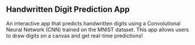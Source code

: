 ## Handwritten Digit Prediction App 

An interactive app that predicts handwritten digits using a Convolutional Neural Network (CNN) trained on the MNIST dataset. This app allows users to draw digits on a canvas and get real-time predictions!
